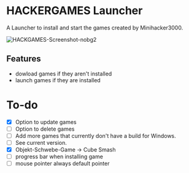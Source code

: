 # HACKERGAMES Launcher

A Launcher to install and start the games created by Minihacker3000.

![HACKGAMES-Screenshot-nobg2](https://github.com/user-attachments/assets/04016300-3a33-4249-b5b9-212f4f448604)

## Features
- dowload games if they aren't installed
- launch games if they are installed

# To-do
- [x] Option to update games
- [ ] Option to delete games
- [ ] Add more games that currently don't have a build for Windows.
- [ ] See current version.
- [x] Objekt-Schwebe-Game -> Cube Smash
- [ ] progress bar when installing game
- [ ] mouse pointer always default pointer